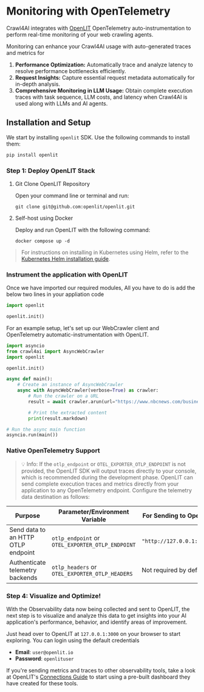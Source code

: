 # Monitoring with OpenTelemetry

Crawl4AI integrates with [OpenLIT](https://github.com/openlit/openlit) OpenTelemetry auto-instrumentation to perform real-time monitoring of your web crawling agents.

Monitoring can enhance your Crawl4AI usage with auto-generated traces and metrics for

1. **Performance Optimization:** Automatically trace and analyze latency to resolve performance bottlenecks efficiently.  
2. **Request Insights:** Capture essential request metadata automatically for in-depth analysis.  
3. **Comprehensive Monitoring in LLM Usage:** Obtain complete execution traces with task sequence, LLM costs, and latency when Crawl4AI is used along with LLMs and AI agents.

## Installation and Setup

We start by installing `openlit` SDK. Use the following commands to install them:

```bash
pip install openlit
```

### Step 1: Deploy OpenLIT Stack

1. Git Clone OpenLIT Repository

   Open your command line or terminal and run:

   ```shell
   git clone git@github.com:openlit/openlit.git
   ```

2. Self-host using Docker

   Deploy and run OpenLIT with the following command:

   ```shell
   docker compose up -d
   ```

> For instructions on installing in Kubernetes using Helm, refer to the [Kubernetes Helm installation guide](https://docs.openlit.io/latest/installation#kubernetes).

### Instrument the application with OpenLIT

Once we have imported our required modules, All you have to do is add the below two lines in your appliation code

```python
import openlit

openlit.init()
```

For an example setup, let's set up our WebCrawler client and OpenTelemetry automatic-instrumentation with OpenLIT.

```python
import asyncio
from crawl4ai import AsyncWebCrawler
import openlit

openlit.init()

async def main():
    # Create an instance of AsyncWebCrawler
    async with AsyncWebCrawler(verbose=True) as crawler:
        # Run the crawler on a URL
        result = await crawler.arun(url="https://www.nbcnews.com/business")

        # Print the extracted content
        print(result.markdown)

# Run the async main function
asyncio.run(main())
```

### Native OpenTelemetry Support

> 💡 Info: If the `otlp_endpoint` or `OTEL_EXPORTER_OTLP_ENDPOINT` is not provided, the OpenLIT SDK will output traces directly to your console, which is recommended during the development phase.
OpenLIT can send complete execution traces and metrics directly from your application to any OpenTelemetry endpoint. Configure the telemetry data destination as follows:

| Purpose                                   | Parameter/Environment Variable                   | For Sending to OpenLIT         |
|-------------------------------------------|--------------------------------------------------|--------------------------------|
| Send data to an HTTP OTLP endpoint        | `otlp_endpoint` or `OTEL_EXPORTER_OTLP_ENDPOINT` | `"http://127.0.0.1:4318"`      |
| Authenticate telemetry backends           | `otlp_headers` or `OTEL_EXPORTER_OTLP_HEADERS`   | Not required by default        |

### Step 4: Visualize and Optimize!
With the Observability data now being collected and sent to OpenLIT, the next step is to visualize and analyze this data to get insights into your AI application's performance, behavior, and identify areas of improvement.

Just head over to OpenLIT at `127.0.0.1:3000` on your browser to start exploring. You can login using the default credentials
  - **Email**: `user@openlit.io`
  - **Password**: `openlituser`

If you're sending metrics and traces to other observability tools, take a look at OpenLIT's [Connections Guide](https://docs.openlit.io/latest/connections/intro) to start using a pre-built dashboard they have created for these tools.
